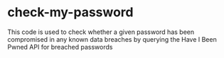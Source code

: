 # check-my-password
This code is used to check whether a given password has been compromised in any known data breaches by querying the Have I Been Pwned API for breached passwords
